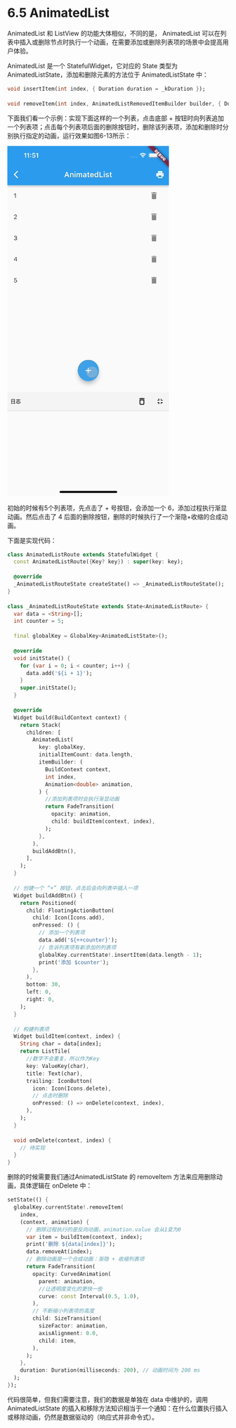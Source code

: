 # 6.5 AnimatedList

AnimatedList 和 ListView 的功能大体相似，不同的是， AnimatedList 可以在列表中插入或删除节点时执行一个动画，在需要添加或删除列表项的场景中会提高用户体验。

AnimatedList 是一个 StatefulWidget，它对应的 State 类型为 AnimatedListState，添加和删除元素的方法位于 AnimatedListState 中：

```dart
void insertItem(int index, { Duration duration = _kDuration });

void removeItem(int index, AnimatedListRemovedItemBuilder builder, { Duration duration = _kDuration }) ;
```

下面我们看一个示例：实现下面这样的一个列表，点击底部 + 按钮时向列表追加一个列表项；点击每个列表项后面的删除按钮时，删除该列表项，添加和删除时分别执行指定的动画，运行效果如图6-13所示：

![图6-13](../imgs/6-13.gif)

初始的时候有5个列表项，先点击了 + 号按钮，会添加一个 6，添加过程执行渐显动画。然后点击了 4 后面的删除按钮，删除的时候执行了一个渐隐+收缩的合成动画。

下面是实现代码：

```dart
class AnimatedListRoute extends StatefulWidget {
  const AnimatedListRoute({Key? key}) : super(key: key);

  @override
  _AnimatedListRouteState createState() => _AnimatedListRouteState();
}

class _AnimatedListRouteState extends State<AnimatedListRoute> {
  var data = <String>[];
  int counter = 5;

  final globalKey = GlobalKey<AnimatedListState>();

  @override
  void initState() {
    for (var i = 0; i < counter; i++) {
      data.add('${i + 1}');
    }
    super.initState();
  }

  @override
  Widget build(BuildContext context) {
    return Stack(
      children: [
        AnimatedList(
          key: globalKey,
          initialItemCount: data.length,
          itemBuilder: (
            BuildContext context,
            int index,
            Animation<double> animation,
          ) {
            //添加列表项时会执行渐显动画
            return FadeTransition(
              opacity: animation,
              child: buildItem(context, index),
            );
          },
        ),
        buildAddBtn(),
      ],
    );
  }

  // 创建一个 “+” 按钮，点击后会向列表中插入一项
  Widget buildAddBtn() {
    return Positioned(
      child: FloatingActionButton(
        child: Icon(Icons.add),
        onPressed: () {
          // 添加一个列表项
          data.add('${++counter}');
          // 告诉列表项有新添加的列表项
          globalKey.currentState!.insertItem(data.length - 1);
          print('添加 $counter');
        },
      ),
      bottom: 30,
      left: 0,
      right: 0,
    );
  }

  // 构建列表项
  Widget buildItem(context, index) {
    String char = data[index];
    return ListTile(
      //数字不会重复，所以作为Key
      key: ValueKey(char),
      title: Text(char),
      trailing: IconButton(
        icon: Icon(Icons.delete),
        // 点击时删除
        onPressed: () => onDelete(context, index),
      ),
    );
  }

  void onDelete(context, index) {
    // 待实现
  }
}
```

删除的时候需要我们通过AnimatedListState 的 removeItem 方法来应用删除动画，具体逻辑在 onDelete 中：

```dart
setState(() {
  globalKey.currentState!.removeItem(
    index,
    (context, animation) {
      // 删除过程执行的是反向动画，animation.value 会从1变为0
      var item = buildItem(context, index);
      print('删除 ${data[index]}');
      data.removeAt(index);
      // 删除动画是一个合成动画：渐隐 + 收缩列表项
      return FadeTransition(
        opacity: CurvedAnimation(
          parent: animation,
          //让透明度变化的更快一些
          curve: const Interval(0.5, 1.0),
        ),
        // 不断缩小列表项的高度
        child: SizeTransition(
          sizeFactor: animation,
          axisAlignment: 0.0,
          child: item,
        ),
      );
    },
    duration: Duration(milliseconds: 200), // 动画时间为 200 ms
  );
});
```

代码很简单，但我们需要注意，我们的数据是单独在 data 中维护的，调用 AnimatedListState 的插入和移除方法知识相当于一个通知：在什么位置执行插入或移除动画，仍然是数据驱动的（响应式并非命令式）。
